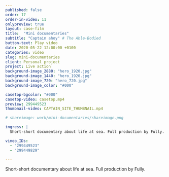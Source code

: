 ```yaml
---
published: false
order: 17
order-in-video: 11
onlypreview: true
layout: case-film
title:  "Mini documentaries"
subtitle: "Captain ahoy" # The Able-Bodied
button-text: Play video
date: 2020-05-22 12:00:00 +0100
categories: video
slug: mini-documentaries
client: Personal project
project: Live action
background-image_2880: "hero_1920.jpg"
background-image_1440: "hero_1920.jpg"
background-image_720: "hero_720.jpg"
background-image_color: "#000"

casetop-bgcolor: "#000"
casetop-video: casetop.mp4
preview: 299449523
thumbnail-video: CAPTAIN_SITE_THUMBNAIL.mp4

# shareimage: work/mini-documentaries/shareimage.png

ingress: |
  Short-short documentary about life at sea. Full production by Fully.

vimeo_IDs: 
  - "299449523"
  - "299449829"

---
```

Short-short documentary about life at sea. Full production by Fully.
